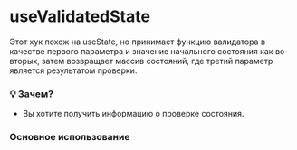 # useValidatedState

Этот хук похож на useState, но принимает функцию валидатора в качестве первого параметра и значение начального состояния как
во-вторых, затем возвращает массив состояний, где третий параметр является результатом проверки.

### 💡 Зачем?

- Вы хотите получить информацию о проверке состояния.

### Основное использование